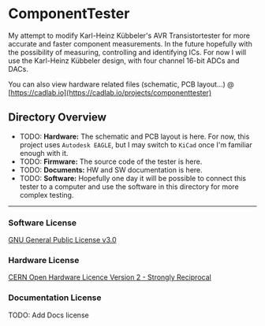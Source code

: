 # ComponentTester

My attempt to modify Karl-Heinz Kübbeler's AVR Transistortester for more accurate and faster component measurements. In the future hopefully with the possibility of measuring, controlling and identifying ICs. For now I will use the Karl-Heinz Kübbeler design, with four channel 16-bit ADCs and DACs.

You can also view hardware related files (schematic, PCB layout...) @ [https://cadlab.io](https://cadlab.io/projects/componenttester)

## Directory Overview

* TODO: __Hardware:__ The schematic and PCB layout is here. For now, this project uses `Autodesk EAGLE`, but I may switch to `KiCad` once I'm familiar enough with it.
* TODO: __Firmware:__ The source code of the tester is here.
* TODO: __Documents:__ HW and SW documentation is here.
* TODO: __Software:__ Hopefully one day it will be possible to connect this tester to a computer and use the software in this directory for more complex testing.

---

### Software License
[GNU General Public License v3.0](https://github.com/Just-Danuse/ComponentTester/blob/main/LICENSE)

### Hardware License
[CERN Open Hardware Licence Version 2 - Strongly Reciprocal](https://github.com/Just-Danuse/ComponentTester/blob/main/LICENSE_HARDWARE)

### Documentation License
TODO: Add Docs license
